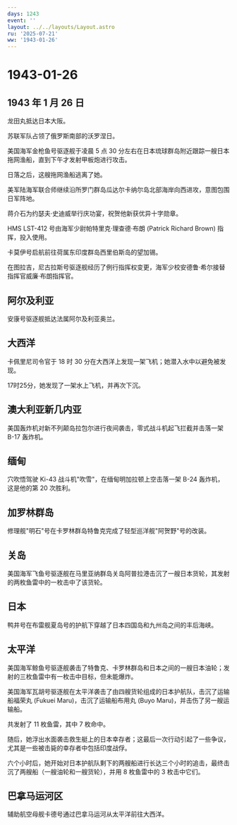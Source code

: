 ```yaml
---
days: 1243
event: ''
layout: ../../layouts/Layout.astro
ru: '2025-07-21'
ww: '1943-01-26'
---
```


# 1943-01-26

## 1943 年 1 月 26 日

龙田丸抵达日本大阪。

苏联军队占领了俄罗斯南部的沃罗涅日。

美国海军金枪鱼号驱逐舰于凌晨 5 点 30
分左右在日本琉球群岛附近跟踪一艘日本拖网渔船，直到下午才发射甲板炮进行攻击。

日落之后，这艘拖网渔船逃离了她。

美军陆海军联合师继续沿所罗门群岛瓜达尔卡纳尔岛北部海岸向西进攻，意图包围日军阵地。

蒋介石为约瑟夫·史迪威举行庆功宴，祝贺他新获优异十字勋章。

HMS LST-412 号由海军少尉帕特里克·理查德·布朗 (Patrick Richard Brown)
指挥，投入使用。

卡莫伊号启航前往荷属东印度群岛西里伯斯岛的望加锡。

在图拉吉，尼古拉斯号驱逐舰经历了例行指挥权变更，海军少校安德鲁·希尔接替指挥官威廉·布朗指挥官。

## 阿尔及利亚

安康号驱逐舰抵达法属阿尔及利亚奥兰。

## 大西洋

卡佩里尼司令官于 18 时 30
分在大西洋上发现一架飞机；她潜入水中以避免被发现。

17时25分，她发现了一架水上飞机，并再次下沉。

## 澳大利亚新几内亚

美国轰炸机对新不列颠岛拉包尔进行夜间袭击，零式战斗机起飞拦截并击落一架
B-17 轰炸机。

## 缅甸

穴吹悟驾驶 Ki-43 战斗机"吹雪"，在缅甸明加拉顿上空击落一架 B-24
轰炸机，这是他的第 20 次胜利。

## 加罗林群岛

修理舰"明石"号在卡罗林群岛特鲁克完成了轻型巡洋舰"阿贺野"号的改装。

## 关岛

美国海军飞鱼号驱逐舰在马里亚纳群岛关岛阿普拉港击沉了一艘日本货轮，其发射的两枚鱼雷中的一枚击中了该货轮。

## 日本

鸭井号在布雷舰夏岛号的护航下穿越了日本四国岛和九州岛之间的丰后海峡。

## 太平洋

美国海军鲸鱼号驱逐舰袭击了特鲁克、卡罗林群岛和日本之间的一艘日本油轮；发射的三枚鱼雷中有一枚击中目标，但未能爆炸。

美国海军瓦胡号驱逐舰在太平洋袭击了由四艘货轮组成的日本护航队，击沉了运输船福荣丸
(Fukuei Maru)，击沉了运输船布用丸 (Buyo Maru)，并击伤了另一艘运输船。

共发射了 11 枚鱼雷，其中 7 枚命中。

随后，她浮出水面袭击救生艇上的日本幸存者；这最后一次行动引起了一些争议，尤其是一些被击毙的幸存者中包括印度战俘。

六个小时后，她开始对日本护航队剩下的两艘船进行长达三个小时的追击，最终击沉了两艘船（一艘油轮和一艘货轮），并用
8 枚鱼雷中的 3 枚击中它们。

## 巴拿马运河区

辅助航空母舰卡德号通过巴拿马运河从太平洋前往大西洋。